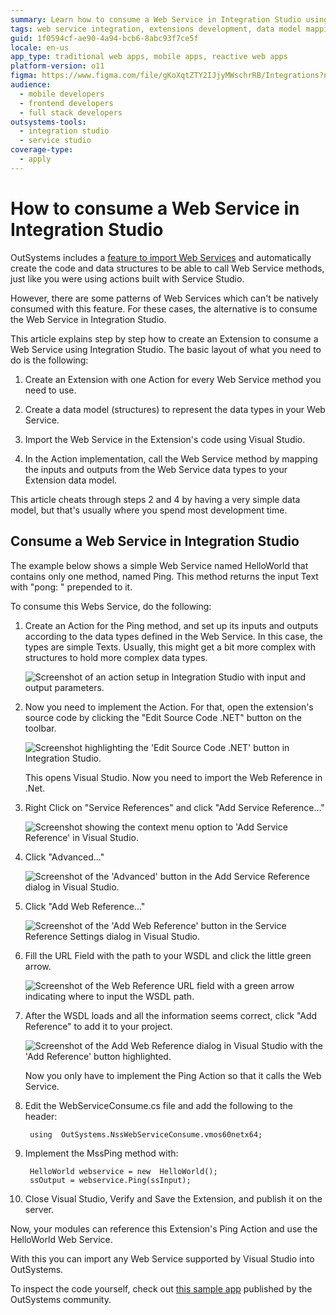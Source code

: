 ```yaml
---
summary: Learn how to consume a Web Service in Integration Studio using OutSystems 11 (O11) by creating extensions and mapping data models.
tags: web service integration, extensions development, data model mapping, visual studio integration
guid: 1f0594cf-ae90-4a94-bcb6-8abc93f7ce5f
locale: en-us
app_type: traditional web apps, mobile apps, reactive web apps
platform-version: o11
figma: https://www.figma.com/file/gKoXqtZTY2IJjyMWschrRB/Integrations?node-id=1242:275
audience:
  - mobile developers
  - frontend developers
  - full stack developers
outsystems-tools:
  - integration studio
  - service studio
coverage-type:
  - apply
---
```


# How to consume a Web Service in Integration Studio

OutSystems includes a [feature to import Web Services](https://success.outsystems.com/Documentation/11/Extensibility_and_Integration/SOAP/Consuming_SOAP_Web_Services) and automatically create the code and data structures to be able to call Web Service methods, just like you were using actions built with Service Studio.

However, there are some patterns of Web Services which can't be natively consumed with this feature. For these cases, the alternative is to consume the Web Service in Integration Studio.

This article explains step by step how to create an Extension to consume a Web Service using Integration Studio. The basic layout of what you need to do is the following:

1. Create an Extension with one Action for every Web Service method you need to use.

1. Create a data model (structures) to represent the data types in your Web Service.

1. Import the Web Service in the Extension's code using Visual Studio.

1. In the Action implementation, call the Web Service method by mapping the inputs and outputs from the Web Service data types to your Extension data model.

This article cheats through steps 2 and 4 by having a very simple data model, but that's usually where you spend most development time.

## Consume a Web Service in Integration Studio

The example below shows a simple Web Service named HelloWorld that contains only one method, named Ping. This method returns the input Text with "pong: " prepended to it.

To consume this Webs Service, do the following:

1. Create an Action for the Ping method, and set up its inputs and outputs according to the data types defined in the Web Service. In this case, the types are simple Texts. Usually, this might get a bit more complex with structures to hold more complex data types.

    ![Screenshot of an action setup in Integration Studio with input and output parameters.](images/How-to-consume-a-Web-Service-in-Integration-Studio_0.png "Integration Studio Action Setup")

1. Now you need to implement the Action. For that, open the extension's source code by clicking the "Edit Source Code .NET" button on the toolbar.

    ![Screenshot highlighting the 'Edit Source Code .NET' button in Integration Studio.](images/How-to-consume-a-Web-Service-in-Integration-Studio_1.png "Edit Source Code .NET Button")

    This opens Visual Studio. Now you need to import the Web Reference in .Net.

1. Right Click on "Service References" and click "Add Service Reference..."

    ![Screenshot showing the context menu option to 'Add Service Reference' in Visual Studio.](images/How-to-consume-a-Web-Service-in-Integration-Studio_2.png "Add Service Reference Option")

1. Click "Advanced..."

    ![Screenshot of the 'Advanced' button in the Add Service Reference dialog in Visual Studio.](images/How-to-consume-a-Web-Service-in-Integration-Studio_3.png "Advanced Service Reference Settings")

1. Click "Add Web Reference..."

    ![Screenshot of the 'Add Web Reference' button in the Service Reference Settings dialog in Visual Studio.](images/How-to-consume-a-Web-Service-in-Integration-Studio_4.png "Add Web Reference Button")

1. Fill the URL Field with the path to your WSDL and click the little green arrow.

    ![Screenshot of the Web Reference URL field with a green arrow indicating where to input the WSDL path.](images/How-to-consume-a-Web-Service-in-Integration-Studio_5.png "Web Reference URL Field")

1. After the WSDL loads and all the information seems correct, click "Add Reference" to add it to your project.

    ![Screenshot of the Add Web Reference dialog in Visual Studio with the 'Add Reference' button highlighted.](images/How-to-consume-a-Web-Service-in-Integration-Studio_6.png "Add Web Reference Dialog")

    Now you only have to implement the Ping Action so that it calls the Web Service.

1. Edit the WebServiceConsume.cs file and add the following to the header:

        using  OutSystems.NssWebServiceConsume.vmos60netx64;

1. Implement the MssPing method with:

        HelloWorld webservice = new  HelloWorld();
        ssOutput = webservice.Ping(ssInput);

1. Close Visual Studio, Verify and Save the Extension, and publish it on the server.

Now, your modules can reference this Extension's Ping Action and use the HelloWorld Web Service.

With this you can import any Web Service supported by Visual Studio into OutSystems.

To inspect the code yourself, check out [this sample app](https://www.outsystems.com/forge/component-overview/7374/webservice-via-extension-sample-app) published by the OutSystems community.
